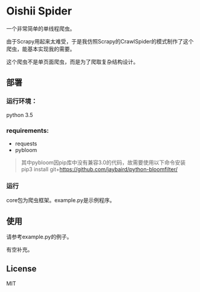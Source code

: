 # Oishii Spider

一个非常简单的单线程爬虫。

由于Scrapy用起来太难受，于是我仿照Scrapy的CrawlSpider的模式制作了这个爬虫，能基本实现我的需要。

这个爬虫不是单页面爬虫，而是为了爬取复杂结构设计。

## 部署

### 运行环境：
python 3.5


### requirements:
- requests
- pybloom

>其中pybloom因pip库中没有兼容3.0的代码，故需要使用以下命令安装
>    pip3 install git+https://github.com/jaybaird/python-bloomfilter/

### 运行

core包为爬虫框架。example.py是示例程序。

## 使用

请参考example.py的例子。

有空补充。

## License

MIT
